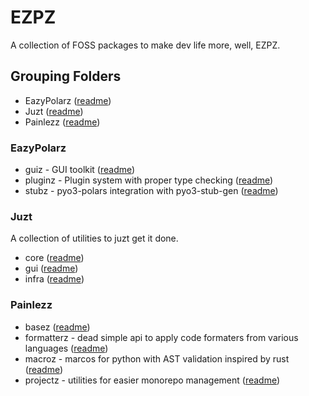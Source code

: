 # EZPZ

A collection of FOSS packages to make dev life more, well, EZPZ.

## Grouping Folders

- EazyPolarz ([readme](ezpz/README.md))
- Juzt ([readme](juzt/README.md))
- Painlezz ([readme](painlezz/README.md))

### EazyPolarz

- guiz - GUI toolkit ([readme](ezpz/README.md))
- pluginz - Plugin system with proper type checking ([readme](ezpz/README.md))
- stubz - pyo3-polars integration with pyo3-stub-gen ([readme](ezpz/README.md))

### Juzt

A collection of utilities to juzt get it done.

- core ([readme](ezpz/README.md))
- gui ([readme](ezpz/README.md))
- infra ([readme](ezpz/README.md))

### Painlezz

- basez ([readme](ezpz/README.md))
- formatterz - dead simple api to apply code formaters from various languages ([readme](ezpz/README.md))
- macroz - marcos for python with AST validation inspired by rust ([readme](ezpz/README.md))
- projectz - utilities for easier monorepo management ([readme](ezpz/README.md))
